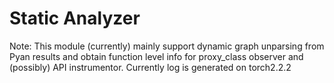 # Static Analyzer

Note: This module (currently) mainly support dynamic graph unparsing from Pyan results and obtain function level info for proxy_class observer and (possibly) API instrumentor. Currently log is generated on torch2.2.2